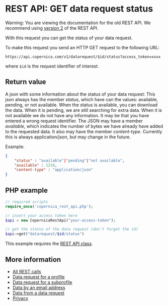 # REST API: GET data request status

Warning: You are viewing the documentation for the old REST API. We recommend 
using [version 2](../restv2/rest-api.md) of the REST API.

With this request you can get the status of your data request.

To make this request you send an HTTP GET request to the following URL:

`https://api.copernica.com/v1/datarequest/$id/status?access_token=xxxx`

where `$id` is the request identifier of interest.

## Return value

A json with some information about the status of your data request:
This json always has the member *status*, which have can the values: available,
pending, or not available. When the status is available, you can download
the data. When it is pending, we are still searching for extra data. When it
is not available we do not have any information. It may be that you have
entered a wrong request identifier. The JSON may have a member *available*,
which indicates the number of bytes we have already have added to the 
requested data. It also may have the member *content-type*. Currently this
is always application/json, but may change in the future.

Example:
```json
{
    "status" : "available"|"pending"|"not available",
    "available" : 1234,
    "content-type" : "application/json"
}
```

## PHP example

```php
// required scripts
require_once('copernica_rest_api.php');

// insert your access token here
$api = new CopernicaRestApi("your-access-token");

// get the status of the data request (don't forget the id)
$api->get("datarequest/$id/status")
```
This example requires the [REST API class](./rest-php).

## More information

* [All REST calls](./rest-api)
* [Data request for a profile](./rest-post-profile-datarequest)
* [Data request for a subprofile](./rest-post-subprofile-datarequest)
* [Data by an email address](./rest-post-email-datarequest)
* [Data from a data request](./rest-get-datarequest-data)
* [Privacy](./privacy)
